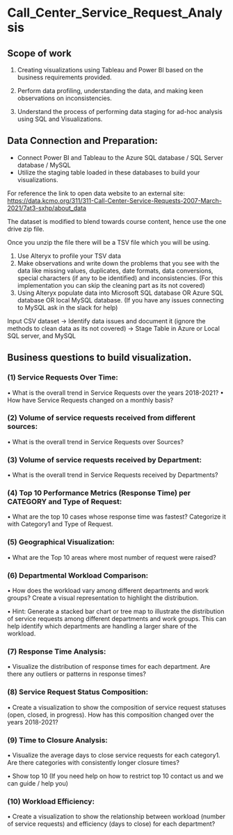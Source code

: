 # Call_Center_Service_Request_Analysis

## Scope of work

1. Creating visualizations using Tableau and Power BI based on the business requirements provided. 

2. Perform data profiling, understanding the data, and making keen observations on inconsistencies.

3. Understand the process of performing data staging for ad-hoc analysis using SQL and Visualizations.

## Data Connection and Preparation:
- Connect Power BI and Tableau to the Azure SQL database / SQL Server database / MySQL
- Utilize the staging table loaded in these databases to build your visualizations.



For reference the link to open data website to an external site: https://data.kcmo.org/311/311-Call-Center-Service-Requests-2007-March-2021/7at3-sxhp/about_data

The dataset is modified to blend towards course content, hence use the one drive zip file.

Once you unzip the file there will be a TSV file which you will be using. 

1. Use Alteryx to profile your TSV data
2. Make observations and write down the problems that you see with the data like missing values, duplicates, date formats, data conversions, special characters (if any to be identified) and inconsistencies. (For this implementation you can skip the cleaning part as its not covered)
3. Using Alteryx populate data into Microsoft SQL database OR Azure SQL database OR local MySQL database. (If you have any issues connecting to MySQL ask in the slack for help)

Input CSV dataset -> Identify data issues and document it (ignore the methods to clean data as its not covered) -> Stage Table in Azure or Local SQL server, and MySQL

## Business questions to build visualization.

### (1)  Service Requests Over Time:
• What is the overall trend in Service Requests over the years 2018-2021?
• How have Service Requests changed on a monthly basis?

 

### (2) Volume of service requests received from different sources:

• What is the overall trend in Service Requests over Sources?

 

### (3) Volume of service requests received by Department:

• What is the overall trend in Service Requests received by Departments?

 

### (4) Top 10 Performance Metrics (Response Time) per CATEGORY and Type of Request:

• What are the top 10 cases whose response time was fastest? Categorize it with Category1 and Type of Request.

 

### (5) Geographical Visualization:

• What are the Top 10 areas where most number of request were raised?

 

### (6) Departmental Workload Comparison:

• How does the workload vary among different departments and work groups? Create a visual representation to highlight the distribution.

• Hint: Generate a stacked bar chart or tree map to illustrate the distribution of service requests among different departments and work groups. This can help identify which departments are handling a larger share of the workload.

 

### (7) Response Time Analysis:

• Visualize the distribution of response times for each department. Are there any outliers or patterns in response times?

 

### (8) Service Request Status Composition:

• Create a visualization to show the composition of service request statuses (open, closed, in progress). How has this composition changed over the years 2018-2021?

 

### (9) Time to Closure Analysis:

• Visualize the average days to close service requests for each category1. Are there categories with consistently longer closure times?

• Show top 10 (If you need help on how to restrict top 10 contact us and we can guide / help you)

 

### (10) Workload Efficiency:

• Create a visualization to show the relationship between workload (number of service requests) and efficiency (days to close) for each department?

